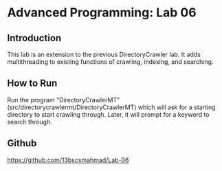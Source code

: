 Advanced Programming: Lab 06
============================

Introduction
------------

This lab is an extension to the previous DirectoryCrawler lab. It adds multithreading to existing functions of crawling, indexing, and searching.

How to Run
----------

Run the program "DirectoryCrawlerMT" (src/directorycrawlermt/DirectoryCrawlerMT) which will ask for a starting directory to start crawling through. Later, it will prompt for a keyword to search through.

Github
------

https://github.com/13bscsmahmad/Lab-06